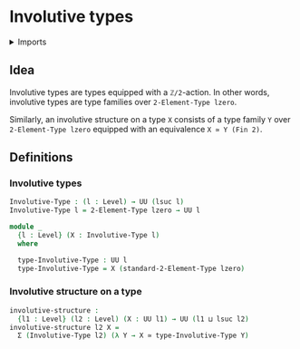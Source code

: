 # Involutive types

<details><summary>Imports</summary>
```agda
module structured-types.involutive-types where
open import foundation.dependent-pair-types
open import foundation.equivalences
open import foundation.universe-levels
open import univalent-combinatorics.2-element-types
```
</details>

## Idea

Involutive types are types equipped with a `ℤ/2`-action. In other words, involutive types are type families over `2-Element-Type lzero`.

Similarly, an involutive structure on a type `X` consists of a type family `Y` over `2-Element-Type lzero` equipped with an equivalence `X ≃ Y (Fin 2)`.

## Definitions

### Involutive types

```agda
Involutive-Type : (l : Level) → UU (lsuc l)
Involutive-Type l = 2-Element-Type lzero → UU l

module _
  {l : Level} (X : Involutive-Type l)
  where

  type-Involutive-Type : UU l
  type-Involutive-Type = X (standard-2-Element-Type lzero)
```

### Involutive structure on a type

```agda
involutive-structure :
  {l1 : Level} (l2 : Level) (X : UU l1) → UU (l1 ⊔ lsuc l2)
involutive-structure l2 X =
  Σ (Involutive-Type l2) (λ Y → X ≃ type-Involutive-Type Y)
```
